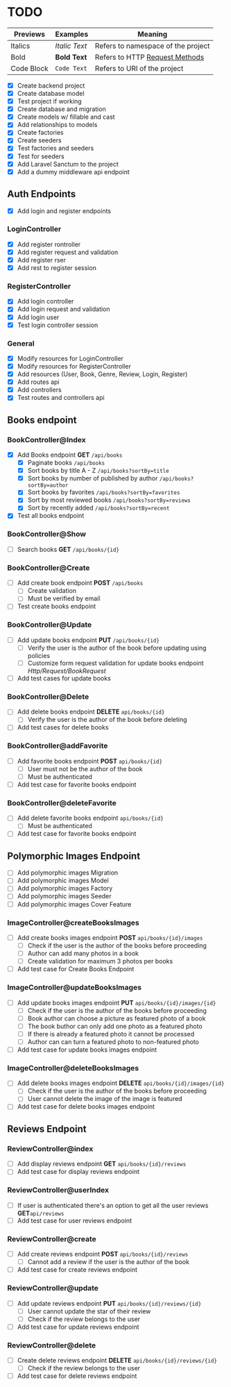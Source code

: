 # TODO

| Previews   | Examples      | Meaning                                                                                     |
|------------|---------------|---------------------------------------------------------------------------------------------|
| Italics    | _Italic Text_ | Refers to namespace of the project                                                          |
| Bold       | **Bold Text** | Refers to HTTP [Request Methods](https://developer.mozilla.org/en-US/docs/Web/HTTP/Methods) |
| Code Block | `Code Text`   | Refers to URI of the project                                                                |

- [x] Create backend project
- [x] Create database model
- [x] Test project if working
- [x] Create database and migration
- [x] Create models w/ fillable and cast
- [x] Add relationships to models
- [x] Create factories
- [x] Create seeders
- [x] Test factories and seeders
- [x] Test for seeders
- [x] Add Laravel Sanctum to the project
- [x] Add a dummy middleware api endpoint

## Auth Endpoints

- [x] Add login and register endpoints

### LoginController

- [x] Add register rontroller
- [x] Add register request and validation
- [x] Add register rser
- [x] Add rest to register session

### RegisterController

- [x] Add login controller
- [x] Add login request and validation
- [x] Add login user
- [x] Test login controller session

### General

- [x] Modify resources for LoginController
- [x] Modify resources for RegisterController
- [x] Add resources (User, Book, Genre, Review, Login, Register)
- [x] Add routes api
- [x] Add controllers
- [x] Test routes and controllers api

## Books endpoint

### BookController@Index

- [x] Add Books endpoint **GET** `/api/books`
  - [x] Paginate books `/api/books`
  - [x] Sort books by title A - Z `/api/books?sortBy=title`
  - [x] Sort books by number of published by author `/api/books?sortBy=author`
  - [x] Sort books by favorites `/api/books?sortBy=favorites`
  - [x] Sort by most reviewed books `/api/books?sortBy=reviews`
  - [x] Sort by recently added `/api/books?sortBy=recent`
- [x] Test all books endpoint

### BookController@Show

- [ ] Search books **GET** `/api/books/{id}`

### BookController@Create

- [ ] Add create book endpoint **POST** `/api/books`
  - [ ] Create validation
  - [ ] Must be verified by email
- [ ] Test create books endpoint

### BookController@Update

- [ ] Add update books endpoint **PUT** `/api/books/{id}`
  - [ ] Verify the user is the author of the book before updating using policies
  - [ ] Customize form request validation for update books endpoint _Http/Request/BookRequest_
- [ ] Add test cases for update books

### BookController@Delete

- [ ] Add delete books endpoint **DELETE** `api/books/{id}`
  - [ ] Verify the user is the author of the book before deleting
- [ ] Add test cases for delete books

### BookController@addFavorite

- [ ] Add favorite books endpoint **POST** `api/books/{id}`
  - [ ] User must not be the author of the book
  - [ ] Must be authenticated
- [ ] Add test case for favorite books endpoint

### BookController@deleteFavorite

- [ ] Add delete favorite books endpoint `api/books/{id}`
  - [ ] Must be authenticated
- [ ] Add test case for favorite books endpoint

## Polymorphic Images Endpoint

- [ ] Add polymorphic images Migration
- [ ] Add polymorphic images Model
- [ ] Add polymorphic images Factory
- [ ] Add polymorphic images Seeder
- [ ] Add polymorphic images Cover Feature  

### ImageController@createBooksImages

- [ ] Add create books images endpoint **POST** `api/books/{id}/images`
  - [ ] Check if the user is the author of the books before proceeding
  - [ ] Author can add many photos in a book
  - [ ] Create validation for maximum 3 photos per books
- [ ] Add test case for Create Books Endpoint

### ImageController@updateBooksImages

- [ ] Add update books images endpoint **PUT** `api/books/{id}/images/{id}`
  - [ ] Check if the user is the author of the books before proceeding
  - [ ] Book author can choose a picture as featured photo of a book
  - [ ] The book buthor can only add one photo as a featured photo
  - [ ] If there is already a featured photo it cannot be processed
  - [ ] Author can can turn a featured photo to non-featured photo
- [ ] Add test case for update books images endpoint

### ImageController@deleteBooksImages

- [ ] Add delete books images endpoint **DELETE** `api/books/{id}/images/{id}`
  - [ ] Check if the user is the author of the books before proceeding
  - [ ] User cannot delete the image of the image is featured
- [ ] Add test case for delete books images endpoint

## Reviews Endpoint

### ReviewController@index

- [ ] Add display reviews endpoint **GET** `api/books/{id}/reviews`
- [ ] Add test case for display reviews endpoint

### ReviewController@userIndex

- [ ] If user is authenticated there's an option to get all the user reviews **GET**`api/reviews`
- [ ] Add test case for user reviews endpoint

### ReviewController@create

- [ ] Add create reviews endpoint **POST** `api/books/{id}/reviews`
  - [ ] Cannot add a review if the user is the author of the book
- [ ] Add test case for create reviews endpoint

### ReviewController@update

- [ ] Add update reviews endpoint **PUT** `api/books/{id}/reviews/{id}`
  - [ ] User cannot update the star of their review
  - [ ] Check if the review belongs to the user
- [ ] Add test case for update reviews endpoint

### ReviewController@delete

- [ ] Create delete reviews endpoint **DELETE** `api/books/{id}/reviews/{id}`
  - [ ] Check if the review belongs to the user
- [ ] Add test case for delete reviews endpoint
